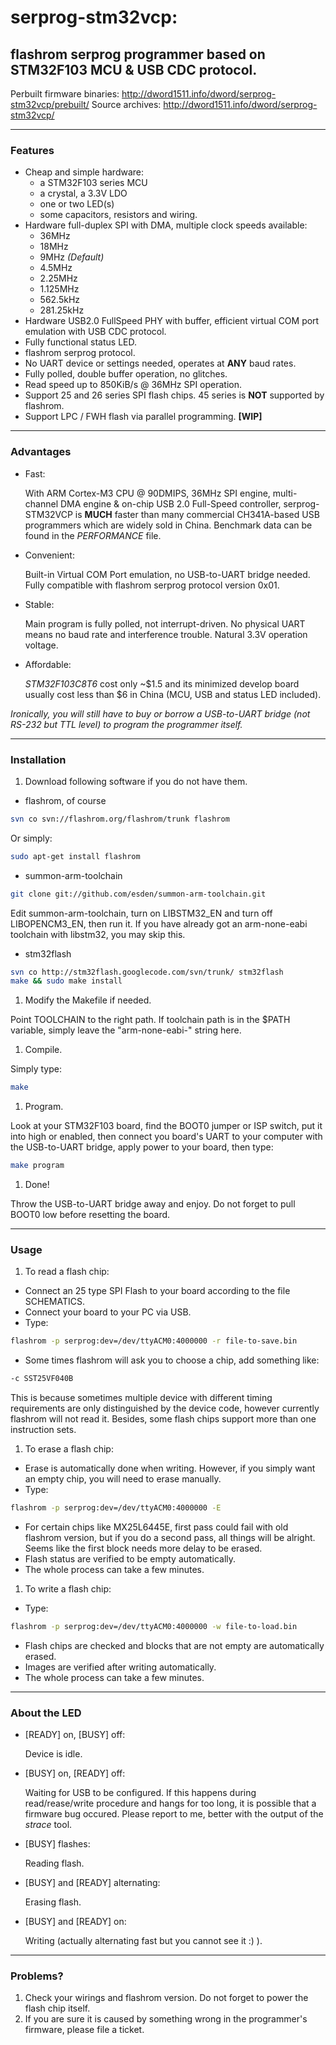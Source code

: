 # serprog-stm32vcp:
## flashrom serprog programmer based on STM32F103 MCU & USB CDC protocol.

Perbuilt firmware binaries: http://dword1511.info/dword/serprog-stm32vcp/prebuilt/
Source archives: http://dword1511.info/dword/serprog-stm32vcp/

* * *
### Features
* Cheap and simple hardware:
  * a STM32F103 series MCU
  * a crystal, a 3.3V LDO
  * one or two LED(s)
  * some capacitors, resistors and wiring.
* Hardware full-duplex SPI with DMA, multiple clock speeds available:
  * 36MHz
  * 18MHz
  * 9MHz *(Default)*
  * 4.5MHz
  * 2.25MHz
  * 1.125MHz
  * 562.5kHz
  * 281.25kHz
* Hardware USB2.0 FullSpeed PHY with buffer, efficient virtual COM port emulation with USB CDC protocol.
* Fully functional status LED.
* flashrom serprog protocol.
* No UART device or settings needed, operates at **ANY** baud rates.
* Fully polled, double buffer operation, no glitches.
* Read speed up to 850KiB/s @ 36MHz SPI operation.
* Support 25 and 26 series SPI flash chips. 45 series is **NOT** supported by flashrom.
* Support LPC / FWH flash via parallel programming. **[WIP]**

* * *
### Advantages
* Fast:

  With ARM Cortex-M3 CPU @ 90DMIPS, 36MHz SPI engine, multi-channel DMA engine & on-chip USB 2.0 Full-Speed controller, serprog-STM32VCP is **MUCH** faster than many commercial CH341A-based USB programmers which are widely sold in China. Benchmark data can be found in the *PERFORMANCE* file.
* Convenient:

  Built-in Virtual COM Port emulation, no USB-to-UART bridge needed. Fully compatible with flashrom serprog protocol version 0x01.
* Stable:

  Main program is fully polled, not interrupt-driven. No physical UART means no baud rate and interference trouble. Natural 3.3V operation voltage.
* Affordable:

  *STM32F103C8T6* cost only ~$1.5 and its minimized develop board usually cost less than $6 in China (MCU, USB and status LED included).

*Ironically, you will still have to buy or borrow a USB-to-UART bridge (not RS-232 but TTL level) to program the programmer itself.*

* * *
### Installation
1. Download following software if you do not have them.
  * flashrom, of course

   ```bash
   svn co svn://flashrom.org/flashrom/trunk flashrom
   ```
  Or simply:

   ```bash
   sudo apt-get install flashrom
   ```
  * summon-arm-toolchain

   ```bash
   git clone git://github.com/esden/summon-arm-toolchain.git
   ```
   Edit summon-arm-toolchain, turn on LIBSTM32\_EN and turn off LIBOPENCM3\_EN, then run it.
   If you have already got an arm-none-eabi toolchain with libstm32, you may skip this.
  * stm32flash

   ```bash
   svn co http://stm32flash.googlecode.com/svn/trunk/ stm32flash
   make && sudo make install
   ```
1. Modify the Makefile if needed.

  Point TOOLCHAIN to the right path. If toolchain path is in the $PATH variable, simply leave the "arm-none-eabi-" string here.
1. Compile.

  Simply type:

   ```bash
   make
   ```
1. Program.

  Look at your STM32F103 board, find the BOOT0 jumper or ISP switch, put it into high or enabled, then connect you board's UART to your computer with the USB-to-UART bridge, apply  power to your board, then type:

   ```bash
   make program
   ```
1. Done!

  Throw the USB-to-UART bridge away and enjoy. Do not forget to pull BOOT0 low before resetting the board.

* * *
### Usage
1. To read a flash chip:
  * Connect an 25 type SPI Flash to your board according to the file SCHEMATICS.
  * Connect your board to your PC via USB.
  * Type:

   ```bash
   flashrom -p serprog:dev=/dev/ttyACM0:4000000 -r file-to-save.bin
   ```
  * Some times flashrom will ask you to choose a chip, add something like:

   ```bash
   -c SST25VF040B
   ```
   This is because sometimes multiple device with different timing requirements are only distinguished by the device code, however currently flashrom will not read it. Besides, some flash chips support more than one instruction sets.
1. To erase a flash chip:
  * Erase is automatically done when writing. However, if you simply want an empty chip, you will need to erase manually.
  * Type:

   ```bash
   flashrom -p serprog:dev=/dev/ttyACM0:4000000 -E
   ```
  * For certain chips like MX25L6445E, first pass could fail with old flashrom version, but if you do a second pass, all things will be alright. Seems like the first block needs more delay to be erased.
  * Flash status are verified to be empty automatically.
  * The whole process can take a few minutes.
1. To write a flash chip:
  * Type:

   ```bash
   flashrom -p serprog:dev=/dev/ttyACM0:4000000 -w file-to-load.bin
   ```
  * Flash chips are checked and blocks that are not empty are automatically erased.
  * Images are verified after writing automatically.
  * The whole process can take a few minutes.

* * *
### About the LED
* [READY] on, [BUSY] off:

  Device is idle.
* [BUSY] on, [READY] off:

  Waiting for USB to be configured.
  If this happens during read/rease/write procedure and hangs for too long, it is possible that a firmware bug occured. Please report to me, better with the output of the *strace* tool.
* [BUSY] flashes:

  Reading flash.
* [BUSY] and [READY] alternating:

  Erasing flash.
* [BUSY] and [READY] on:

  Writing (actually alternating fast but you cannot see it :) ).

* * *
### Problems?
1. Check your wirings and flashrom version. Do not forget to power the flash chip itself.
1. If you are sure it is caused by something wrong in the programmer's firmware, please file a ticket.

